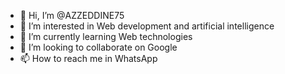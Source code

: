 - 👋 Hi, I’m @AZZEDDINE75
- 👀 I’m interested in Web development and artificial intelligence
- 🌱 I’m currently learning Web technologies 
- 💞️ I’m looking to collaborate on Google 
- 📫 How to reach me in WhatsApp 

<!---
AZZEDDINE75/AZZEDDINE75 is a ✨ special ✨ repository because its `README.md` (this file) appears on your GitHub profile.
You can click the Preview link to take a look at your changes.
--->
